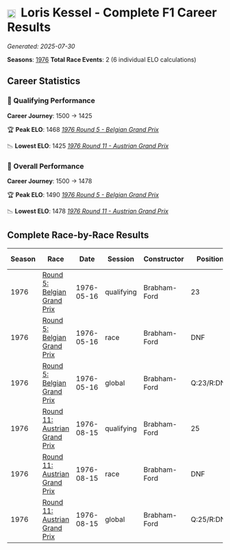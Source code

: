 # <img src="https://upload.wikimedia.org/wikipedia/commons/f/f3/Flag_of_Switzerland.svg" alt="Switzerland" width="20" height="auto" style="vertical-align: middle; margin-right: 5px;" onerror="this.outerHTML='🇨🇭'; this.style.marginRight='5px';"/> Loris Kessel - Complete F1 Career Results

*Generated: 2025-07-30*

**Seasons**: [1976](../seasons/1976-season-report.md)
**Total Race Events**: 2 (6 individual ELO calculations)

## Career Statistics

### 🏁 Qualifying Performance
**Career Journey**: 1500 → 1425

🏆 **Peak ELO**: 1468
   *[1976 Round 5 - Belgian Grand Prix](../seasons/1976-season-report.md#round-5-belgian-grand-prix)*

📉 **Lowest ELO**: 1425
   *[1976 Round 11 - Austrian Grand Prix](../seasons/1976-season-report.md#round-11-austrian-grand-prix)*

### 🌟 Overall Performance
**Career Journey**: 1500 → 1478

🏆 **Peak ELO**: 1490
   *[1976 Round 5 - Belgian Grand Prix](../seasons/1976-season-report.md#round-5-belgian-grand-prix)*

📉 **Lowest ELO**: 1478
   *[1976 Round 11 - Austrian Grand Prix](../seasons/1976-season-report.md#round-11-austrian-grand-prix)*


## Complete Race-by-Race Results

| Season | Race | Date | Session | Constructor | Position | Starting ELO | ELO Change | Final ELO | Teammate |
|--------|------|------|---------|-------------|----------|--------------|------------|-----------|----------|
| 1976 | [Round 5: Belgian Grand Prix](../seasons/1976-season-report.md#round-5-belgian-grand-prix) | 1976-05-16 | qualifying | Brabham-Ford | 23 | 1500 | -32 | 1468 | Patrick Nève |
| 1976 | [Round 5: Belgian Grand Prix](../seasons/1976-season-report.md#round-5-belgian-grand-prix) | 1976-05-16 | race | Brabham-Ford | DNF | 1500 | N/A | 1500 | Patrick Nève |
| 1976 | [Round 5: Belgian Grand Prix](../seasons/1976-season-report.md#round-5-belgian-grand-prix) | 1976-05-16 | global | Brabham-Ford | Q:23/R:DNF | 1500 | -10 | 1490 | Patrick Nève |
| 1976 | [Round 11: Austrian Grand Prix](../seasons/1976-season-report.md#round-11-austrian-grand-prix) | 1976-08-15 | qualifying | Brabham-Ford | 25 | 1468 | -43 | 1425 | <img src="https://upload.wikimedia.org/wikipedia/commons/0/03/Flag_of_Italy.svg" alt="Italy" width="20" height="auto" style="vertical-align: middle; margin-right: 5px;" onerror="this.outerHTML='🇮🇹'; this.style.marginRight='5px';"/> Lella Lombardi |
| 1976 | [Round 11: Austrian Grand Prix](../seasons/1976-season-report.md#round-11-austrian-grand-prix) | 1976-08-15 | race | Brabham-Ford | DNF | 1500 | N/A | 1500 | <img src="https://upload.wikimedia.org/wikipedia/commons/0/03/Flag_of_Italy.svg" alt="Italy" width="20" height="auto" style="vertical-align: middle; margin-right: 5px;" onerror="this.outerHTML='🇮🇹'; this.style.marginRight='5px';"/> Lella Lombardi |
| 1976 | [Round 11: Austrian Grand Prix](../seasons/1976-season-report.md#round-11-austrian-grand-prix) | 1976-08-15 | global | Brabham-Ford | Q:25/R:DNF | 1490 | -13 | 1478 | <img src="https://upload.wikimedia.org/wikipedia/commons/0/03/Flag_of_Italy.svg" alt="Italy" width="20" height="auto" style="vertical-align: middle; margin-right: 5px;" onerror="this.outerHTML='🇮🇹'; this.style.marginRight='5px';"/> Lella Lombardi |
